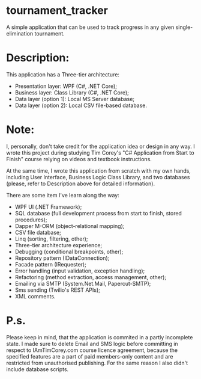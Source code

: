 # tournament_tracker
A simple application that can be used to track progress in any given single-elimination tournament. 

# Description:

This application has a Three-tier architecture:

- Presentation layer: WPF (C#, .NET Core);
- Business layer: Class Library (C#, .NET Core);
- Data layer (option 1): Local MS Server database;
- Data layer (option 2): Local CSV file-based database.

# Note: 
I, personally, don't take credit for the application idea or design in any way. I wrote this project during studying Tim Corey's "C# Application from Start to Finish" course relying on videos and textbook instructions. 

At the same time, I wrote this application from scratch with my own hands, including User Interface, Business Logic Class Library, and two databases (please, refer to Description above for detailed information).

There are some item I've learn along the way:

- WPF UI (.NET Framework);
- SQL database (full development process from start to finish, stored procedures);
- Dapper M-ORM (object-relational mapping);
- CSV file database;
- Linq (sorting, filtering, other);
- Three-tier architecture experience;
- Debugging (conditional breakpoints, other);
- Repository pattern (IDataConnection);
- Facade pattern (IRequester);
- Error handling (input validation, exception handling);
- Refactoring (method extraction, access management, other);
- Emailing via SMTP (System.Net.Mail, Papercut-SMTP);
- Sms sending (Twilio's REST APIs);
- XML comments.

# P.s.

Please keep in mind, that the application is commited in a partly incomplete state. I made sure to delete Email and SMS logic before committing in respect to IAmTimCorey.com course licence agreement, because the specified features are a part of paid members-only content and are restricted from unauthorised publishing. For the same reason I also didn't include database scripts.


